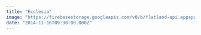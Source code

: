 ```yaml
---
title: "Ecclesia"
image: "https://firebasestorage.googleapis.com/v0/b/flatland-api.appspot.com/o/series%2Fd720228c-30a7-4973-84ed-b009fa7a7107?alt=media&token=ca2deae1-103b-49e0-a441-9345baea267c"
date: "2014-11-16T09:30:00.000Z"
---
```

